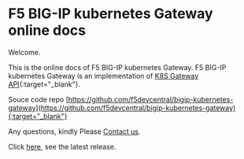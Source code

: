 # F5 BIG-IP kubernetes Gateway online docs

Welcome.

This is the online docs of F5 BIG-IP kubernetes Gateway.
F5 BIG-IP kubernetes Gateway is an implementation of [K8S Gateway API](https://gateway-api.sigs.k8s.io/){:target="_blank"}.

Souce code repo [https://github.com/f5devcentral/bigip-kubernetes-gateway](https://github.com/f5devcentral/bigip-kubernetes-gateway){:target="_blank"}

Any questions, kindly Please [Contact us](./Support-and-contact/).

Click [here](/Release-notes/), see the latest release.